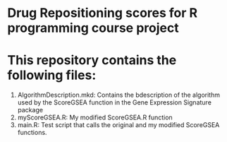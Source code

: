 # Drug Repositioning scores for R programming course project

# This repository contains the following files:

1. AlgorithmDescription.mkd: Contains the bdescription of the algorithm used by the ScoreGSEA function in the Gene Expression Signature package
2. myScoreGSEA.R: My modified ScoreGSEA.R function
3. main.R: Test script that calls the original and my modified ScoreGSEA functions.
